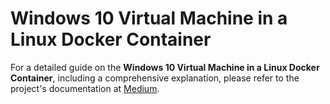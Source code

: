 # Windows 10 Virtual Machine in a Linux Docker Container

For a detailed guide on the **Windows 10 Virtual Machine in a Linux Docker Container**, including a comprehensive explanation, please refer to the project's documentation at [Medium](https://medium.com/axon-technologies/installing-a-windows-virtual-machine-in-a-linux-docker-container-c78e4c3f9ba1).
